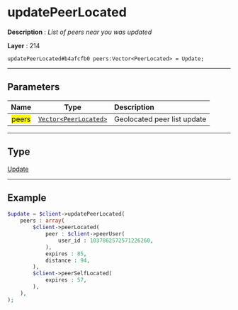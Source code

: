 # updatePeerLocated

**Description** : *List of peers near you was updated*

**Layer** : 214

```tl
updatePeerLocated#b4afcfb0 peers:Vector<PeerLocated> = Update;
```

---

## Parameters

| Name | Type | Description |
| :---: | :---: | :--- |
| <mark>peers</mark> | [`Vector<PeerLocated>`](type/PeerLocated) | Geolocated peer list update |

---

## Type

[Update](type/Update)

---

## Example

```php
$update = $client->updatePeerLocated(
	peers : array(
		$client->peerLocated(
			peer : $client->peerUser(
				user_id : 1037862572571226260,
			),
			expires : 85,
			distance : 94,
		),
		$client->peerSelfLocated(
			expires : 57,
		),
	),
);
```